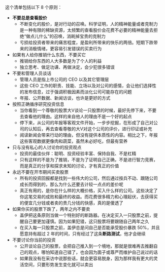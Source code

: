这个清单包括以下 8 个原则：
* **不要总是查看股价**
  * 不断变化的股价，是对行动的召唤。科学证明，人的精神能量或者克制力是一种有限的稀缺资源，太频繁的查看股价会花费不必要的精神能量去拒绝“做点儿什么”的召唤，消耗掉宝贵的克制力
  * 亏损给投资者带来的痛苦程度，是盈利所带来的快乐的两倍。短期下跌带来的消极情绪，更容易引发错误的买卖行为
* 如果有人给你推销什么东西，不要买它
  * 推销给你东西的人大多数是为了个人的利益
  * 独立思考、做足功课、再做决定，会少犯很多错误
* 不要和管理人员谈话
  * 管理人员是指上市公司的 CEO 以及其它管理层
  * 这些 CEO 工作的职责、技能、立场以及对公司的感情，会让他们选择性的发布信息，过于强调积极因素而淡化公司可能存在的问题
  * 年报、公开数据、新闻访谈，也许是更好的方式
* 按照正确循序研究投资信息
  * 当你看到一个尊敬的股票大V谈论一只股票的时候，最好先停下来，不要去查看他的理由。这样的来自他人的理由不是一个好的起点
  * 停下来，从公司的年报等客观文件开始，一步步挖掘，在形成了自己对公司的认知后，再去查看尊敬的大V对这个公司的评价，进行印证或补充
  * 阅读新闻会带来行动的理由，但没有提供本质性的内容。相比之下，年报这些客观数据更像肉和蔬菜，虽然未必好吃，但最有营养
* 只与没有私心的人讨论你的投资观点
  * 投资的最佳伙伴：聪明、投资经验丰富、保持自我、不是杠精
  * 只有这样的不是为了推销，不是为了证明自己正确，不是进行智力竞赛，而是真正的分享和探求未知的讨论，才有真正的价值
* 永远不要在开市期间买卖股票
  * 所有的投资回报都是找到一些伟大的公司，然后通过按兵不动、跟随公司成长而得到的，那么为什么还要去计较一点点的差价呢
  * 真正有用的，是你在什么样的大概价格，买入什么样的公司。这些决定了你这笔交易的成败和最终的收益。而花费很多精力和心理起伏，去获得买的便宜几分钱或者卖的贵几分钱的快感，真的是傻透了
* 如果你买的股票下跌了，两年之内不要卖
  * 盖伊把这条原则当做一个特别好的断路器。在决定买入一只股票之前，提醒自己要更加谨慎。因为如果犯错，这只股票将要跟随自己两年之久
  * 在买入每一只股票之前，盖伊总是问自己是否能承受股价暴跌 50%，并且愿意持有超过 2 年的时间，只有经过了这条**断路测试**，他才会继续
* 不要讨论你当前的投资
  * 公开谈论自己的股票，会把自己推入到一个境地，那就是很难再去推翻自己的观点，哪怕知道自己错了，也会因为面子或尊严而维护自己说过的话
  * 如果我没有在采访中说那些话，就会更容易脱身，因为那样我有更大的灵活空间，只要形势发生变化就可以卖出